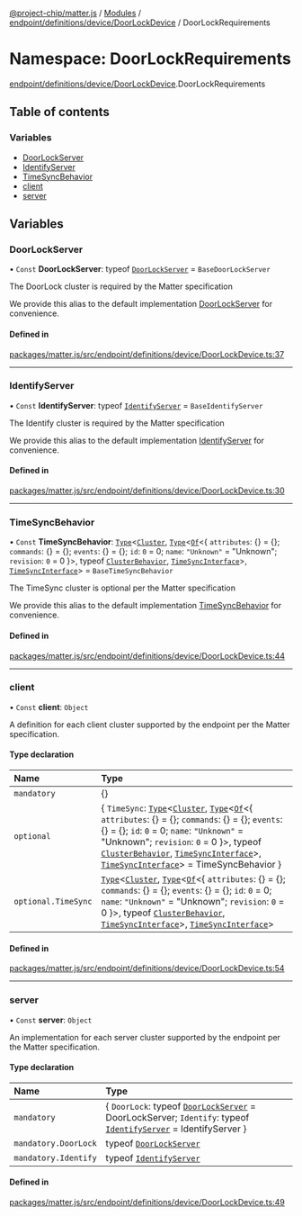 [@project-chip/matter.js](../README.md) / [Modules](../modules.md) / [endpoint/definitions/device/DoorLockDevice](endpoint_definitions_device_DoorLockDevice.md) / DoorLockRequirements

# Namespace: DoorLockRequirements

[endpoint/definitions/device/DoorLockDevice](endpoint_definitions_device_DoorLockDevice.md).DoorLockRequirements

## Table of contents

### Variables

- [DoorLockServer](endpoint_definitions_device_DoorLockDevice.DoorLockRequirements.md#doorlockserver)
- [IdentifyServer](endpoint_definitions_device_DoorLockDevice.DoorLockRequirements.md#identifyserver)
- [TimeSyncBehavior](endpoint_definitions_device_DoorLockDevice.DoorLockRequirements.md#timesyncbehavior)
- [client](endpoint_definitions_device_DoorLockDevice.DoorLockRequirements.md#client)
- [server](endpoint_definitions_device_DoorLockDevice.DoorLockRequirements.md#server)

## Variables

### DoorLockServer

• `Const` **DoorLockServer**: typeof [`DoorLockServer`](../classes/behavior_definitions_door_lock_export.DoorLockServer.md) = `BaseDoorLockServer`

The DoorLock cluster is required by the Matter specification

We provide this alias to the default implementation [DoorLockServer](endpoint_definitions_device_DoorLockDevice.DoorLockRequirements.md#doorlockserver) for convenience.

#### Defined in

[packages/matter.js/src/endpoint/definitions/device/DoorLockDevice.ts:37](https://github.com/project-chip/matter.js/blob/0c058ae17fdba4c0b89b8b13c309011d51782299/packages/matter.js/src/endpoint/definitions/device/DoorLockDevice.ts#L37)

___

### IdentifyServer

• `Const` **IdentifyServer**: typeof [`IdentifyServer`](behavior_definitions_identify_export.IdentifyServer.md) = `BaseIdentifyServer`

The Identify cluster is required by the Matter specification

We provide this alias to the default implementation [IdentifyServer](endpoint_definitions_device_DoorLockDevice.DoorLockRequirements.md#identifyserver) for convenience.

#### Defined in

[packages/matter.js/src/endpoint/definitions/device/DoorLockDevice.ts:30](https://github.com/project-chip/matter.js/blob/0c058ae17fdba4c0b89b8b13c309011d51782299/packages/matter.js/src/endpoint/definitions/device/DoorLockDevice.ts#L30)

___

### TimeSyncBehavior

• `Const` **TimeSyncBehavior**: [`Type`](../interfaces/behavior_cluster_export.ClusterBehavior.Type.md)\<[`Cluster`](../interfaces/cluster_export.TimeSync.Cluster.md), [`Type`](../interfaces/behavior_cluster_export.ClusterBehavior.Type.md)\<[`Of`](../interfaces/cluster_export.ClusterType.Of.md)\<\{ `attributes`: {} = \{}; `commands`: {} = \{}; `events`: {} = \{}; `id`: ``0`` = 0; `name`: ``"Unknown"`` = "Unknown"; `revision`: ``0`` = 0 }\>, typeof [`ClusterBehavior`](behavior_cluster_export.ClusterBehavior.md), [`TimeSyncInterface`](behavior_definitions_time_sync_export.md#timesyncinterface)\>, [`TimeSyncInterface`](behavior_definitions_time_sync_export.md#timesyncinterface)\> = `BaseTimeSyncBehavior`

The TimeSync cluster is optional per the Matter specification

We provide this alias to the default implementation [TimeSyncBehavior](endpoint_definitions_device_DoorLockDevice.DoorLockRequirements.md#timesyncbehavior) for convenience.

#### Defined in

[packages/matter.js/src/endpoint/definitions/device/DoorLockDevice.ts:44](https://github.com/project-chip/matter.js/blob/0c058ae17fdba4c0b89b8b13c309011d51782299/packages/matter.js/src/endpoint/definitions/device/DoorLockDevice.ts#L44)

___

### client

• `Const` **client**: `Object`

A definition for each client cluster supported by the endpoint per the Matter specification.

#### Type declaration

| Name | Type |
| :------ | :------ |
| `mandatory` | {} |
| `optional` | \{ `TimeSync`: [`Type`](../interfaces/behavior_cluster_export.ClusterBehavior.Type.md)\<[`Cluster`](../interfaces/cluster_export.TimeSync.Cluster.md), [`Type`](../interfaces/behavior_cluster_export.ClusterBehavior.Type.md)\<[`Of`](../interfaces/cluster_export.ClusterType.Of.md)\<\{ `attributes`: {} = \{}; `commands`: {} = \{}; `events`: {} = \{}; `id`: ``0`` = 0; `name`: ``"Unknown"`` = "Unknown"; `revision`: ``0`` = 0 }\>, typeof [`ClusterBehavior`](behavior_cluster_export.ClusterBehavior.md), [`TimeSyncInterface`](behavior_definitions_time_sync_export.md#timesyncinterface)\>, [`TimeSyncInterface`](behavior_definitions_time_sync_export.md#timesyncinterface)\> = TimeSyncBehavior } |
| `optional.TimeSync` | [`Type`](../interfaces/behavior_cluster_export.ClusterBehavior.Type.md)\<[`Cluster`](../interfaces/cluster_export.TimeSync.Cluster.md), [`Type`](../interfaces/behavior_cluster_export.ClusterBehavior.Type.md)\<[`Of`](../interfaces/cluster_export.ClusterType.Of.md)\<\{ `attributes`: {} = \{}; `commands`: {} = \{}; `events`: {} = \{}; `id`: ``0`` = 0; `name`: ``"Unknown"`` = "Unknown"; `revision`: ``0`` = 0 }\>, typeof [`ClusterBehavior`](behavior_cluster_export.ClusterBehavior.md), [`TimeSyncInterface`](behavior_definitions_time_sync_export.md#timesyncinterface)\>, [`TimeSyncInterface`](behavior_definitions_time_sync_export.md#timesyncinterface)\> |

#### Defined in

[packages/matter.js/src/endpoint/definitions/device/DoorLockDevice.ts:54](https://github.com/project-chip/matter.js/blob/0c058ae17fdba4c0b89b8b13c309011d51782299/packages/matter.js/src/endpoint/definitions/device/DoorLockDevice.ts#L54)

___

### server

• `Const` **server**: `Object`

An implementation for each server cluster supported by the endpoint per the Matter specification.

#### Type declaration

| Name | Type |
| :------ | :------ |
| `mandatory` | \{ `DoorLock`: typeof [`DoorLockServer`](../classes/behavior_definitions_door_lock_export.DoorLockServer.md) = DoorLockServer; `Identify`: typeof [`IdentifyServer`](behavior_definitions_identify_export.IdentifyServer.md) = IdentifyServer } |
| `mandatory.DoorLock` | typeof [`DoorLockServer`](../classes/behavior_definitions_door_lock_export.DoorLockServer.md) |
| `mandatory.Identify` | typeof [`IdentifyServer`](behavior_definitions_identify_export.IdentifyServer.md) |

#### Defined in

[packages/matter.js/src/endpoint/definitions/device/DoorLockDevice.ts:49](https://github.com/project-chip/matter.js/blob/0c058ae17fdba4c0b89b8b13c309011d51782299/packages/matter.js/src/endpoint/definitions/device/DoorLockDevice.ts#L49)
